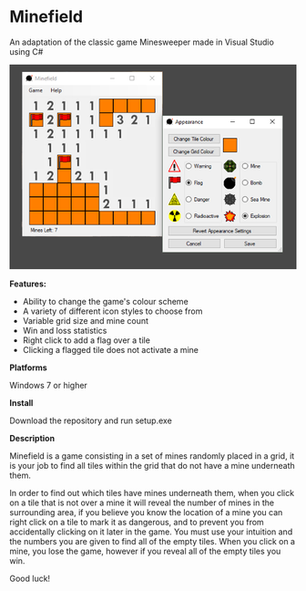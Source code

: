 # Minefield
An adaptation of the classic game Minesweeper made in Visual Studio using C#

<img src="preview.jpg" alt="preview" width=656/>

**Features:**
* Ability to change the game's colour scheme
* A variety of different icon styles to choose from
* Variable grid size and mine count
* Win and loss statistics
* Right click to add a flag over a tile
* Clicking a flagged tile does not activate a mine

**Platforms**

Windows 7 or higher

**Install**

Download the repository and run setup.exe

**Description**

Minefield is a game consisting in a set of mines randomly placed in a grid, it is your job to find all tiles within the grid that do not have a mine underneath them.

In order to find out which tiles have mines underneath them, when you click on a tile that is not over a mine it will reveal the number of mines in the surrounding area, if you believe you know the location of a mine you can right click on a tile to mark it as dangerous, and to prevent you from accidentally clicking on it later in the game. You must use your intuition and the numbers you are given to find all of the empty tiles. When you click on a mine, you lose the game, however if you reveal all of the empty tiles you win.

Good luck!